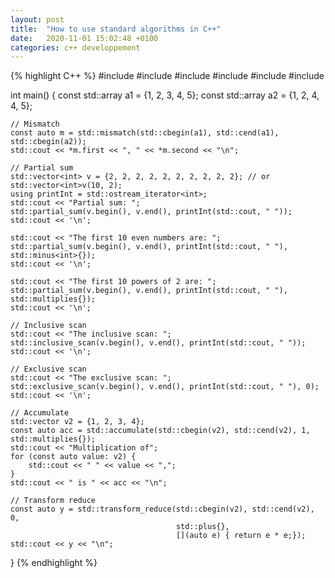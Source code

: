 ```yaml
---
layout: post
title:  "How to use standard algorithms in C++"
date:   2020-11-01 15:02:48 +0100
categories: c++ developpement
---
```


{% highlight C++ %}
#include <algorithm>
#include <functional>
#include <iostream>
#include <iterator>
#include <numeric>
#include <vector>

int main() {
    const std::array a1 = {1, 2, 3, 4, 5};
    const std::array a2 = {1, 2, 4, 4, 5};

    // Mismatch
    const auto m = std::mismatch(std::cbegin(a1), std::cend(a1), std::cbegin(a2)); 
    std::cout << *m.first << ", " << *m.second << "\n";

    // Partial sum
    std::vector<int> v = {2, 2, 2, 2, 2, 2, 2, 2, 2, 2}; // or std::vector<int>v(10, 2);
    using printInt = std::ostream_iterator<int>;
    std::cout << "Partial sum: ";
    std::partial_sum(v.begin(), v.end(), printInt(std::cout, " "));
    std::cout << '\n';

    std::cout << "The first 10 even numbers are: ";
    std::partial_sum(v.begin(), v.end(), printInt(std::cout, " "), std::minus<int>{});
    std::cout << '\n';

    std::cout << "The first 10 powers of 2 are: ";
    std::partial_sum(v.begin(), v.end(), printInt(std::cout, " "), std::multiplies{});
    std::cout << '\n';

    // Inclusive scan
    std::cout << "The inclusive scan: ";
    std::inclusive_scan(v.begin(), v.end(), printInt(std::cout, " "));
    std::cout << '\n';

    // Exclusive scan
    std::cout << "The exclusive scan: ";
    std::exclusive_scan(v.begin(), v.end(), printInt(std::cout, " "), 0);
    std::cout << '\n';

    // Accumulate
    std::vector v2 = {1, 2, 3, 4};
    const auto acc = std::accumulate(std::cbegin(v2), std::cend(v2), 1, std::multiplies{});
    std::cout << "Multiplication of";
    for (const auto value: v2) {
        std::cout << " " << value << ",";
    }
    std::cout << " is " << acc << "\n";

    // Transform reduce
    const auto y = std::transform_reduce(std::cbegin(v2), std::cend(v2), 0,
                                         std::plus{},
                                         [](auto e) { return e * e;});
    std::cout << y << "\n";
}
{% endhighlight %}

